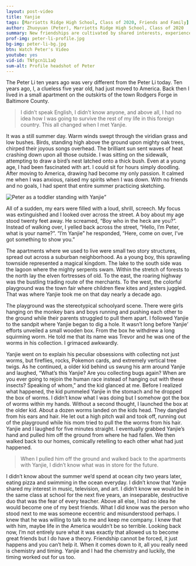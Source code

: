 ```yaml
---
layout: post-video
title: Yanjie
tags: [Marriotts Ridge High School, Class of 2020, Friends and Family] 
author: Zhuoyuan (Peter), Marriotts Ridge High School, Class of 2020
summary: New friendships are cultivated by shared interests, experiences, and worm-throwing adventures. 
prof-img: peter-li-profile.jpg
bg-img: peter-li-bg.jpg
btn: Watch Peter's Video
youtube: yes
vid-id: TNfgcn1L1aQ
sum-alt: Profile headshot of Peter
---
```


The Peter Li ten years ago was very different from the Peter Li today. Ten years ago, I, a clueless five year old, had just moved to America. Back then I lived in a small apartment on the outskirts of the town  Rodgers Forge in Baltimore County. 

> I didn’t speak English, I didn’t know anyone, and above all, I had no idea how I was going to survive the rest of my life in this foreign country. This all changed when I met Yanjie. 

It was a still summer day. Warm winds swept through the viridian grass and low bushes. Birds, standing high above the ground upon mighty oak trees, chirped their joyous songs overhead. The brilliant sun sent waves of heat crashing down upon all those outside. I was sitting on the sidewalk, attempting to draw a bird’s nest latched onto a thick bush. Even at a young age, I had been fascinated with art. I could sit for hours simply doodling. After moving to America, drawing had become my only passion. It calmed me when I was anxious, raised my spirits when I was down. With no friends and no goals, I had spent that entire summer practicing sketching.

<img class="post__img" src="{{ site.baseurl }}/img/yanjie-story-storystrong.jpg" alt="Peter as a toddler standing with Yanjie”">

All of a sudden, my ears were filled with a loud, shrill, screech. My focus was extinguished and I looked over across the street. A boy about my age stood twenty feet away. He screamed, “Boy who in the heck are you?”. Instead of walking over, I yelled back across the street, “Hello, I’m Peter, what is your name?”. “I’m Yanjie” he responded, “Here, come on over, I’ve got something to show you.”

The apartments where we used to live were small two story structures, spread out across a suburban neighborhood. As a young boy, this sprawling townside represented a magical kingdom. The lake to the south side was the lagoon where the mighty serpents swam. Within the stretch of forests to the north lay the elven fortresses of old. To the east, the roaring highway was the bustling trading route of the merchants. To the west, the colorful playground was the town fair where children flew kites and jesters juggled. That was where Yanjie took me on that day nearly a decade ago.

The playground was the stereotypical schoolyard scene. There were girls hanging on the monkey bars and boys running and pushing each other to the ground while their parents struggled to pull them apart. I followed Yanjie to the sandpit where Yanjie began to dig a hole. It wasn’t long before Yanjie’ efforts unveiled a small wooden box. From the box he withdrew a long squirming worm. He told me that its name was Trevor and he was one of the worms in his collection. I grimaced awkwardly.

Yanjie went on to explain his peculiar obsessions with collecting not just worms, but fireflies, rocks, Pokemon cards, and extremely vertical tree twigs. As he continued, a older kid behind us swung his arm around Yanjie and laughed, “What’s this Yanjie? Are you collecting bugs again? When are you ever going to rejoin the human race instead of hanging out with these insects? Speaking of whom,” and the kid glanced at me. Before I realized what happened, the kid pummeled Yanjie in the stomach and he dropped the box of worms. I didn’t know what I was doing but I somehow got the box of worms within my hands. Without a second thought, I launched the box at the older kid. About a dozen worms landed on the kids head. They dangled from his ears and hair. He let out a high pitch wail and took off, running out of the playground while his mom tried to pull the the worms from his hair. Yanjie and I laughed for five minutes straight. I eventually grabbed Yanjie’s hand and pulled him off the ground from where he had fallen. We then walked back to our homes, comically retelling to each other what had just happened.

> When I pulled him off the ground and walked back to the apartments with Yanjie, I didn’t know what was in store for the future. 

I didn’t know about the summer we’d spend at ocean city two years later, eating pizza and swimming in the ocean everyday. I didn’t know that Yanjie shared my interest in music, television, and art. I didn’t know we would be in the same class at school for the next five years, an inseparable, destructive duo that was the fear of every teacher. Above all else, I had no idea he would become one of my best friends. What I did know was the person who stood next to me was someone eccentric and misunderstood perhaps. I knew that he was willing to talk to me and keep me company. I knew that with him, maybe life in the America wouldn’t be so terrible. Looking back now, I’m not entirely sure what it was exactly that allowed us to become great friends but I do have a theory. Friendship cannot be forced, it just happens and you can’t help it. When it comes down to it, all you really need is chemistry and timing. Yanjie and I had the chemistry and luckily, the timing worked out for us too.
